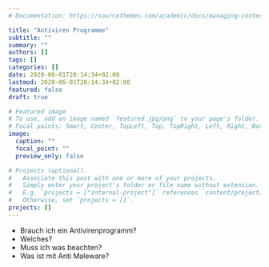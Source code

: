 ```yaml
---
# Documentation: https://sourcethemes.com/academic/docs/managing-content/

title: "Antiviren Programme"
subtitle: ""
summary: ""
authors: []
tags: []
categories: []
date: 2020-06-01T20:14:34+02:00
lastmod: 2020-06-01T20:14:34+02:00
featured: false
draft: true

# Featured image
# To use, add an image named `featured.jpg/png` to your page's folder.
# Focal points: Smart, Center, TopLeft, Top, TopRight, Left, Right, BottomLeft, Bottom, BottomRight.
image:
  caption: ""
  focal_point: ""
  preview_only: false

# Projects (optional).
#   Associate this post with one or more of your projects.
#   Simply enter your project's folder or file name without extension.
#   E.g. `projects = ["internal-project"]` references `content/project/deep-learning/index.md`.
#   Otherwise, set `projects = []`.
projects: []
---
```


* Brauch ich ein Antivirenprogramm?
* Welches?
* Muss ich was beachten?
* Was ist mit Anti Maleware?